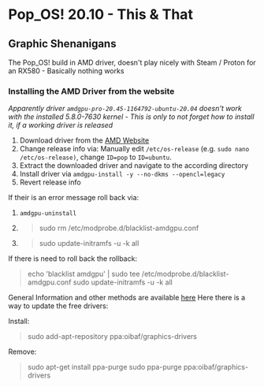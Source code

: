 # Pop_OS! 20.10 - This & That

## Graphic Shenanigans

The Pop_OS! build in AMD driver, doesn't play nicely with Steam / Proton for an RX580 - Basically nothing works

### Installing the AMD Driver from the website
*Apparently driver `amdgpu-pro-20.45-1164792-ubuntu-20.04` doesn't work with the installed 5.8.0-7630 kernel - This is only to not forget how to install it, if a working driver is released*

1. Download driver from the [AMD Website](https://www.amd.com/en/support/graphics/radeon-500-series/radeon-rx-500-series/radeon-rx-580) 
2. Change release info via: Manually edit `/etc/os-release` (e.g. `sudo nano /etc/os-release)`, change `ID=pop` to `ID=ubuntu`.
3. Extract the downloaded driver and navigate to the according directory
4. Install driver via `amdgpu-install -y --no-dkms --opencl=legacy`
5. Revert release info 

If their is an error message roll back via:

1. `amdgpu-uninstall`
2. >sudo rm /etc/modprobe.d/blacklist-amdgpu.conf
3. >sudo update-initramfs -u -k all

If there is need to roll back the rollback: 
> echo 'blacklist amdgpu' | sudo tee /etc/modprobe.d/blacklist-amdgpu.conf
> sudo update-initramfs -u -k all

General Information and other methods are available [here](https://linuxconfig.org/amd-radeon-ubuntu-20-04-driver-installation) Here there is a way to update the free drivers:

Install:
> sudo add-apt-repository ppa:oibaf/graphics-drivers

Remove:
> sudo apt-get install ppa-purge
> sudo ppa-purge ppa:oibaf/graphics-drivers

